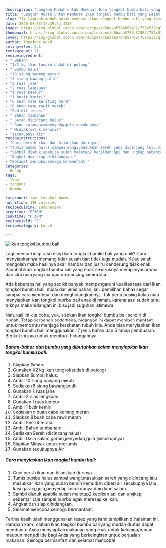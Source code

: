 ```yaml
---
description: "Langkah Mudah untuk Membuat Ikan tongkol bumbu bali yang Lezat Sekali"
title: "Langkah Mudah untuk Membuat Ikan tongkol bumbu bali yang Lezat Sekali"
slug: 714-langkah-mudah-untuk-membuat-ikan-tongkol-bumbu-bali-yang-lezat-sekali
date: 2020-09-25T17:39:54.493Z
image: https://img-global.cpcdn.com/recipes/d6baaa5784b57482/751x532cq70/ikan-tongkol-bumbu-bali-foto-resep-utama.jpg
thumbnail: https://img-global.cpcdn.com/recipes/d6baaa5784b57482/751x532cq70/ikan-tongkol-bumbu-bali-foto-resep-utama.jpg
cover: https://img-global.cpcdn.com/recipes/d6baaa5784b57482/751x532cq70/ikan-tongkol-bumbu-bali-foto-resep-utama.jpg
author: Theodore Wood
ratingvalue: 3.2
reviewcount: 11
recipeingredient:
- " Bahan"
- "1/2 kg ikan tongkolsudah di potong"
- " Bumbu halus"
- "10 siung bawang merah"
- "8 siung bawang putih"
- "2 ruas jahe"
- "2 ruas lengkuas"
- "1 ruas kencur"
- "1 butir kemiri"
- "6 buah cabe keriting merah"
- "8 buah cabe rawit merah"
- "Sedikit terasi"
- " Bahan tambahan"
- " Sereh dicincang halus"
- " Daun salamgarampenyedapgula secukupnya"
- " Minyak untuk menumis"
- "secukupnya Air"
recipeinstructions:
- "Cuci bersih ikan dan hilangkan durinya."
- "Tumis bumbu halus sampai wangi,masukkan sereh yang dicincang lalu masukkan ikan yang sudah bersih kemudian diberi air secukupnya lalu kasi garam,gula,penyedap secukupnya dan daun salam."
- "Sambil diaduk,apabila sudah meletup2 kecilkan api dan ungkep sebentar saja sampai bumbu agak meresap ke ikan."
- "Angkat dan siap dihidangkan."
- "Selamat mencoba,semoga bermanfaat."
categories:
- Resep
tags:
- ikan
- tongkol
- bumbu

katakunci: ikan tongkol bumbu 
nutrition: 198 calories
recipecuisine: Indonesian
preptime: "PT36M"
cooktime: "PT36M"
recipeyield: "2"
recipecategory: Lunch

---
```



![Ikan tongkol bumbu bali](https://img-global.cpcdn.com/recipes/d6baaa5784b57482/751x532cq70/ikan-tongkol-bumbu-bali-foto-resep-utama.jpg)

Lagi mencari inspirasi resep ikan tongkol bumbu bali yang unik? Cara menyiapkannya memang tidak susah dan tidak juga mudah. Kalau salah mengolah maka hasilnya akan hambar dan justru cenderung tidak enak. Padahal ikan tongkol bumbu bali yang enak seharusnya mempunyai aroma dan cita rasa yang mampu memancing selera kita.



Ada beberapa hal yang sedikit banyak mempengaruhi kualitas rasa dari ikan tongkol bumbu bali, mulai dari jenis bahan, lalu pemilihan bahan segar sampai cara membuat dan menghidangkannya. Tak perlu pusing kalau mau menyiapkan ikan tongkol bumbu bali enak di rumah, karena asal sudah tahu triknya maka hidangan ini bisa jadi suguhan istimewa.


Nah, kali ini kita coba, yuk, siapkan ikan tongkol bumbu bali sendiri di rumah. Tetap berbahan sederhana, hidangan ini dapat memberi manfaat untuk membantu menjaga kesehatan tubuh kita. Anda bisa menyiapkan Ikan tongkol bumbu bali menggunakan 17 jenis bahan dan 5 tahap pembuatan. Berikut ini cara untuk membuat hidangannya.

<!--inarticleads1-->

##### Bahan-bahan dan bumbu yang dibutuhkan dalam menyiapkan Ikan tongkol bumbu bali:

1. Siapkan  Bahan:
1. Gunakan 1/2 kg ikan tongkol(sudah di potong)
1. Siapkan  Bumbu halus:
1. Ambil 10 siung bawang merah
1. Sediakan 8 siung bawang putih
1. Gunakan 2 ruas jahe
1. Ambil 2 ruas lengkuas
1. Gunakan 1 ruas kencur
1. Ambil 1 butir kemiri
1. Sediakan 6 buah cabe keriting merah
1. Siapkan 8 buah cabe rawit merah
1. Ambil Sedikit terasi
1. Ambil  Bahan tambahan:
1. Sediakan  Sereh (dicincang halus)
1. Ambil  Daun salam,garam,penyedap,gula (secukupnya)
1. Siapkan  Minyak untuk menumis
1. Gunakan secukupnya Air




<!--inarticleads2-->

##### Cara menyiapkan Ikan tongkol bumbu bali:

1. Cuci bersih ikan dan hilangkan durinya.
1. Tumis bumbu halus sampai wangi,masukkan sereh yang dicincang lalu masukkan ikan yang sudah bersih kemudian diberi air secukupnya lalu kasi garam,gula,penyedap secukupnya dan daun salam.
1. Sambil diaduk,apabila sudah meletup2 kecilkan api dan ungkep sebentar saja sampai bumbu agak meresap ke ikan.
1. Angkat dan siap dihidangkan.
1. Selamat mencoba,semoga bermanfaat.




Terima kasih telah menggunakan resep yang kami tampilkan di halaman ini. Harapan kami, olahan Ikan tongkol bumbu bali yang mudah di atas dapat membantu Anda menyiapkan makanan yang enak untuk keluarga/teman maupun menjadi ide bagi Anda yang berkeinginan untuk berjualan makanan. Semoga bermanfaat dan selamat mencoba!
